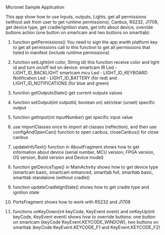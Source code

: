 Micronet Sample Application

This app show how to use Inputs, outputs, Lights, get all permissions (without ask from user to get runtime permissions), Canbus, RS232, J1708, get device type, 
get cradle/ignition state, get info about device, override buttons action (one button on smartcam and two buttons on smarttab):

1) function getPermissions()
	You need to sign the app wwith platform key to get all permissions
	call to this function to get all permissions that listed in manifest (include runtime permissions)

2) function setLight(int color, String id) 
	this function receive color and light id and turn on/off led on device:
	smartcam IR Led - LIGHT_ID_BACKLIGHT
	smartcam mcu Led - LIGHT_ID_KEYBOARD
	Notification Led - LIGHT_ID_BATTERY (for red) and LIGHT_ID_NOTIFICATIONS (for blue and green)
	
3) function getOutputsState()
	get current outputs values
	
4) function setOutput(int outputId, boolean on)
	set/clear (unset) specific output

5) function getInput(int inputNumber)
	get specific input value
	
6) use importClasses once to import all classes (reflection), and then 
	use configAndOpenCan() function to open canbus; closeCanbus() for close canbus
	
7) updateInfoText() function in AboutFragment shows how to get information about device (serial number, MCU version, FPGA version, OS version, Build version and Device model)

8) function getDeviceType() in MainActivity shows how to get device type (smartcam basic, smartcam enhanced, smarttab full, smarttab basic, smarttab standalone (without cradle))

9) function updateCradleIgnState() shows how to get cradle type and ignition state

10) PortsFragment shows how to work with RS232 and J1708

11) functions onKeyDown(int keyCode, KeyEvent event) and  onKeyUp(int keyCode, KeyEvent event) shows how to override buttons:
	one button on smartcam (keyCode KeyEvent.KEYCODE_WINDOW),
	two buttons on smarttab (keyCode KeyEvent.KEYCODE_F1 and KeyEvent.KEYCODE_F2)